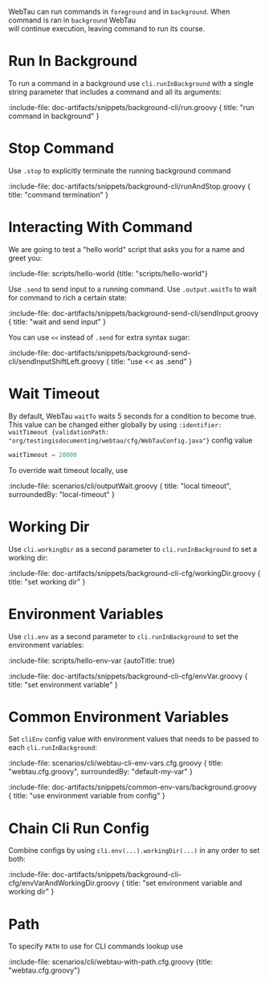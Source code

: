 WebTau can run commands in `foreground` and in `background`. When command is ran in `background` WebTau  
will continue execution, leaving command to run its course.

# Run In Background

To run a command in a background use `cli.runInBackground` with a single string parameter that includes a command and 
all its arguments:   

:include-file: doc-artifacts/snippets/background-cli/run.groovy {
  title: "run command in background"
}

# Stop Command 

Use `.stop` to explicitly terminate the running background command

:include-file: doc-artifacts/snippets/background-cli/runAndStop.groovy {
  title: "command termination"
}

# Interacting With Command

We are going to test a "hello world" script that asks you for a name and greet you:

:include-file: scripts/hello-world {title: "scripts/hello-world"}

Use `.send` to send input to a running command. Use `.output.waitTo` to wait for command to rich a certain state:
 
:include-file: doc-artifacts/snippets/background-send-cli/sendInput.groovy {
  title: "wait and send input"
}


You can use `<<` instead of `.send` for extra syntax sugar:

:include-file: doc-artifacts/snippets/background-send-cli/sendInputShiftLeft.groovy {
  title: "use << as .send"
}

# Wait Timeout

By default, WebTau `waitTo` waits 5 seconds for a condition to become true.
This value can be changed either globally by using `:identifier: waitTimeout {validationPath: "org/testingisdocumenting/webtau/cfg/WebTauConfig.java"}` config value

```groovy {title: "webtau.cfg.groovy"}
waitTimeout = 20000
```

To override wait timeout locally, use

:include-file: scenarios/cli/outputWait.groovy {
  title: "local timeout",
  surroundedBy: "local-timeout"
}

# Working Dir

Use `cli.workingDir` as a second parameter to `cli.runInBackground` to set a working dir:

:include-file: doc-artifacts/snippets/background-cli-cfg/workingDir.groovy {
  title: "set working dir"
}

# Environment Variables

Use `cli.env` as a second parameter to `cli.runInBackground` to set the environment variables:

:include-file: scripts/hello-env-var {autoTitle: true}

:include-file: doc-artifacts/snippets/background-cli-cfg/envVar.groovy {
  title: "set environment variable"
}

# Common Environment Variables

Set `cliEnv` config value with environment values that needs to be passed to each `cli.runInBackground`:

:include-file: scenarios/cli/webtau-cli-env-vars.cfg.groovy {
  title: "webtau.cfg.groovy",
  surroundedBy: "default-my-var"
}

:include-file: doc-artifacts/snippets/common-env-vars/background.groovy {
  title: "use environment variable from config"
}

# Chain Cli Run Config

Combine configs by using `cli.env(...).workingDir(...)` in any order to set both:

:include-file: doc-artifacts/snippets/background-cli-cfg/envVarAndWorkingDir.groovy {
  title: "set environment variable and working dir"
}

# Path

To specify `PATH` to use for CLI commands lookup use

:include-file: scenarios/cli/webtau-with-path.cfg.groovy {title: "webtau.cfg.groovy"}

